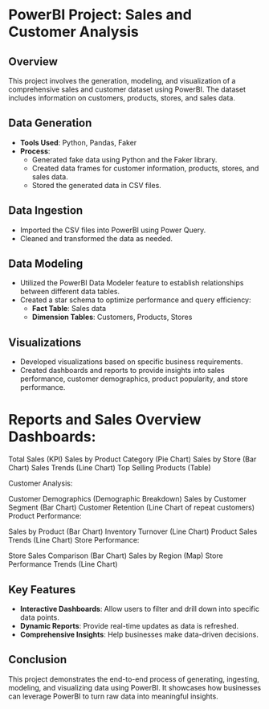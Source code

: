 # PowerBI Project: Sales and Customer Analysis

## Overview

This project involves the generation, modeling, and visualization of a comprehensive sales and customer dataset using PowerBI. The dataset includes information on customers, products, stores, and sales data.

## Data Generation

- **Tools Used**: Python, Pandas, Faker
- **Process**:
  - Generated fake data using Python and the Faker library.
  - Created data frames for customer information, products, stores, and sales data.
  - Stored the generated data in CSV files.

## Data Ingestion

- Imported the CSV files into PowerBI using Power Query.
- Cleaned and transformed the data as needed.

## Data Modeling

- Utilized the PowerBI Data Modeler feature to establish relationships between different data tables.
- Created a star schema to optimize performance and query efficiency:
  - **Fact Table**: Sales data
  - **Dimension Tables**: Customers, Products, Stores

## Visualizations

- Developed visualizations based on specific business requirements.
- Created dashboards and reports to provide insights into sales performance, customer demographics, product popularity, and store performance.

# Reports and Sales Overview Dashboards:

Total Sales (KPI)
Sales by Product Category (Pie Chart)
Sales by Store (Bar Chart)
Sales Trends (Line Chart)
Top Selling Products (Table)

Customer Analysis:

Customer Demographics (Demographic Breakdown)
Sales by Customer Segment (Bar Chart)
Customer Retention (Line Chart of repeat customers)
Product Performance:

Sales by Product (Bar Chart)
Inventory Turnover (Line Chart)
Product Sales Trends (Line Chart)
Store Performance:

Store Sales Comparison (Bar Chart)
Sales by Region (Map)
Store Performance Trends (Line Chart)

## Key Features

- **Interactive Dashboards**: Allow users to filter and drill down into specific data points.
- **Dynamic Reports**: Provide real-time updates as data is refreshed.
- **Comprehensive Insights**: Help businesses make data-driven decisions.

## Conclusion

This project demonstrates the end-to-end process of generating, ingesting, modeling, and visualizing data using PowerBI. It showcases how businesses can leverage PowerBI to turn raw data into meaningful insights.
